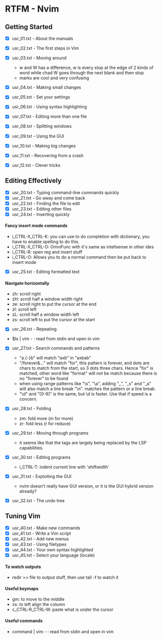 # RTFM - Nvim

## Getting Started

- [x] usr_01.txt - About the manuals
- [x] usr_02.txt - The first steps in Vim
- [x] usr_03.txt - Moving around

  - w and W has a difference, w is every stop at the edge of 2 kinds of word while chad W goes through the next blank and then stop
  - marks are cool and very confusing

- [x] usr_04.txt - Making small changes
- [x] usr_05.txt - Set your settings
- [x] usr_06.txt - Using syntax highlighting
- [x] usr_07.txt - Editing more than one file
- [x] usr_08.txt - Splitting windows
- [x] usr_09.txt - Using the GUI
- [x] usr_10.txt - Making big changes
- [x] usr_11.txt - Recovering from a crash
- [x] usr_12.txt - Clever tricks

## Editing Effectively

- [x] usr_20.txt - Typing command-line commands quickly
- [x] usr_21.txt - Go away and come back
- [x] usr_22.txt - Finding the file to edit
- [x] usr_23.txt - Editing other files
- [x] usr_24.txt - Inserting quickly

#### Fancy insert mode commands

- i_CTRL-X_CTRL-K: you can use to do completion with dictionary, you have to enable spelling to do this.
- i_CTRL-X_CTRL-O: OmniFunc with it's same as intellsense in other ides
- i_CTRL-R: open reg and insert stuff
- i_CTRL-O: Allows you to do a normal command then be put back to insert mode

- [x] usr_25.txt - Editing formatted text

#### Navigate horizontally

- zh: scroll right
- zH: scroll half a window width right
- ze: scroll right to put the cursor at the end
- zl: scroll left
- zL: scroll half a window width left
- zs: scroll left to put the cursor at the start

- [x] usr_26.txt - Repeating

- $ls | vim - : read from stdin and open in vim

- [x] usr_27.txt - Search commands and patterns

  - "a.\{-\}b" will match "axb" in "axbab"
  - "/forever\&..." will match "for", this pattern is forever, and dots are chars to match from the start, so 3 dots three chars. Hence "for" is matched, other word like "format" will not be match because there is no "forever" to be found
  - when using range patterns like "\s", "\a", adding "\_", "\_s" and "\_a" will also match a line break "\n". matches the pattern or a line break.
  - "\d" and "[0-9]" is the same, but \d is faster. Use that if speed is a concern.

- [x] usr_28.txt - Folding

  - zm: fold more (m for more)
  - zr: fold less (r for reduce)

- [x] usr_29.txt - Moving through programs

  - it seems like that the tags are largely being replaced by the LSP capabilities.

- [x] usr_30.txt - Editing programs

  - i_CTRL-T: indent current line with 'shiftwidth'

- [x] usr_31.txt - Exploiting the GUI

  - nvim doesn't really have GUI version, or it is the GUI hybrid version already?

- [x] usr_32.txt - The undo tree

## Tuning Vim

- [x] usr_40.txt - Make new commands
- [x] usr_41.txt - Write a Vim script
- [x] usr_42.txt - Add new menus
- [x] usr_43.txt - Using filetypes
- [x] usr_44.txt - Your own syntax highlighted
- [x] usr_45.txt - Select your language (locale)

#### To watch outputs

- redir >> file to output stuff, then use tail -f to watch it

#### Useful keymaps

- gm: to move to the middle
- zs: to left align the column
- c_CTRL-R_CTRL-W: paste what is under the cursor

#### Useful commands

- command | vim - : read from stdin and open in vim
